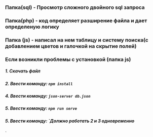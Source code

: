 ### Папка(sql) - Просмотр сложного двойного sql запроса


### Папка(php) - код определяет разширение файла и дает определеную логику


### Папка (js) - написал на нем таблицу и систему поиска(с добавлением цветов и галочкой на скрытие полей)

### Если возникли проблемы с установкой (папка js)
                     
##### 1. Скачать файл
##### 2. Ввести команду: `npm install`
##### 4. Ввести команду: `json-server db.json`
##### 5. Ввести команду: `npm run serve`
##### 5. Ввести команду: `Должно работать 2 и 3 одновременно 
`
